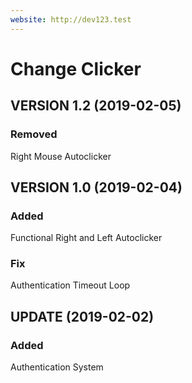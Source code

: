```yaml
---
website: http://dev123.test
---
```


# Change Clicker

## VERSION 1.2 (2019-02-05)

### Removed

Right Mouse Autoclicker

## VERSION 1.0 (2019-02-04)

### Added

Functional Right and Left Autoclicker

### Fix

Authentication Timeout Loop

## UPDATE (2019-02-02)

### Added

Authentication System
